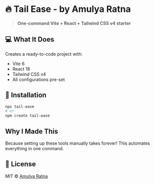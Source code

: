 # 🔥 Tail Ease - by Amulya Ratna 

> **One-command Vite + React + Tailwind CSS v4 starter**

## 💻 What It Does
Creates a ready-to-code project with:
- Vite 6
- React 18
- Tailwind CSS v4
- All configurations pre-set

## 🚀 Installation
```bash
npx tail-ease
# or
npm create tail-ease
```

## Why I Made This
Because setting up these tools manually takes forever! This automates everything in one command.

## 📜 License
MIT © [Amulya Ratna](https://github.com/daddyAmulya)